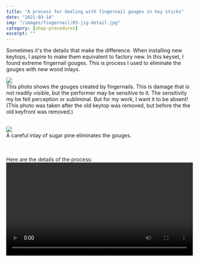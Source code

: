 ```yaml
---
title: "A process for dealing with fingernail gouges in key sticks"
date: "2021-03-14"
img: "/images/fingernail/03-jig-detail.jpg"
category: [shop-procedures]
excerpt: ""
---
```


Sometimes it's the details that make the difference. When installing new keytops, I aspire to make them equivalent to factory new.   In this keyset, I found extreme fingernail gouges.  This is process I used to eliminate the gouges with new wood inlays.  

![](/images/fingernail/01-gouges.jpg)<BR/>
This photo shows the gouges created by fingernails.  This is damage that is not readily visible, but the performer may be sensitive to it.   The sensitivity my be felt perception or subliminal.   But for my work, I want it to be absent! (This photo was taken after the old keytop was removed, but before the the old keyfront was removed.)
<BR/><BR/>

![](/images/fingernail/09-inlay-complete.jpg)<BR/>
A careful inlay of sugar pine eliminates the gouges.   
<BR/><BR/>


Here are the details of the process:
<video controls width="100%" src="/videos/04-cut-inlay-recess-on-radial-arm-saw-trimmed-audio-subtitles-compressed.mp4"></video>

